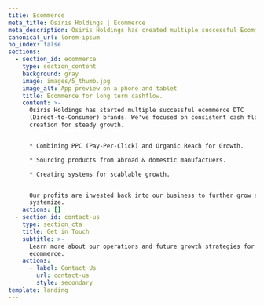 ```yaml
---
title: Ecommerce
meta_title: Osiris Holdings | Ecommerce
meta_description: Osiris Holdings has created multiple successful Ecommerce brands.
canonical_url: lorem-ipsum
no_index: false
sections:
  - section_id: ecommerce
    type: section_content
    background: gray
    image: images/5_thumb.jpg
    image_alt: App preview on a phone and tablet
    title: Ecommerce for long term cashflow.
    content: >-
      Osiris Holdings has started multiple successful ecommerce DTC
      (Direct-to-Consumer) brands. We've focused on consistent cash flow
      creation for steady growth.


      * Combining PPC (Pay-Per-Click) and Organic Reach for Growth.

      * Sourcing products from abroad & domestic manufactuers.

      * Creating systems for scablable growth.


      Our profits are invested back into our business to further grow and
      systemize.
    actions: []
  - section_id: contact-us
    type: section_cta
    title: Get in Touch
    subtitle: >-
      Learn more about our operations and future growth strategies for
      ecommerce.
    actions:
      - label: Contact Us
        url: contact-us
        style: secondary
template: landing
---
```

